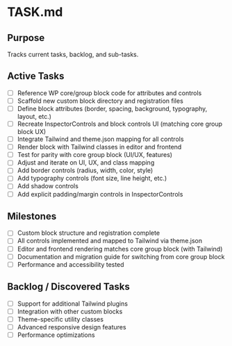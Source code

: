 # TASK.md

## Purpose
Tracks current tasks, backlog, and sub-tasks.

## Active Tasks
- [ ] Reference WP core/group block code for attributes and controls
- [ ] Scaffold new custom block directory and registration files
- [ ] Define block attributes (border, spacing, background, typography, layout, etc.)
- [ ] Recreate InspectorControls and block controls UI (matching core group block UX)
- [ ] Integrate Tailwind and theme.json mapping for all controls
- [ ] Render block with Tailwind classes in editor and frontend
- [ ] Test for parity with core group block (UI/UX, features)
- [ ] Adjust and iterate on UI, UX, and class mapping
- [ ] Add border controls (radius, width, color, style)
- [ ] Add typography controls (font size, line height, etc.)
- [ ] Add shadow controls
- [ ] Add explicit padding/margin controls in InspectorControls

## Milestones
- [ ] Custom block structure and registration complete
- [ ] All controls implemented and mapped to Tailwind via theme.json
- [ ] Editor and frontend rendering matches core group block (with Tailwind)
- [ ] Documentation and migration guide for switching from core group block
- [ ] Performance and accessibility tested

## Backlog / Discovered Tasks
- [ ] Support for additional Tailwind plugins
- [ ] Integration with other custom blocks
- [ ] Theme-specific utility classes
- [ ] Advanced responsive design features
- [ ] Performance optimizations